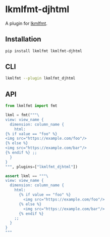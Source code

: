 # lkmlfmt-djhtml
A plugin for [lkmlfmt](https://github.com/kitta65/lkmlfmt).

## Installation

```sh
pip install lkmlfmt lkmlfmt-djhtml
```

## CLI

```sh
lkmlfmt --plugin lkmlfmt_djhtml
```

## API

```python
from lkmlfmt import fmt

lkml = fmt("""\
view: view_name {
  dimension: column_name {
    html:
{% if value == "foo" %}
<img src="https://example.com/foo"/>
{% else %}
<img src="https://example.com/bar"/>
{% endif %} ;;
  }
}
""", plugins=["lkmlfmt_djhtml"])

assert lkml == """\
view: view_name {
  dimension: column_name {
    html:
      {% if value == "foo" %}
        <img src="https://example.com/foo"/>
      {% else %}
        <img src="https://example.com/bar"/>
      {% endif %}
    ;;
  }
}
"""
```
